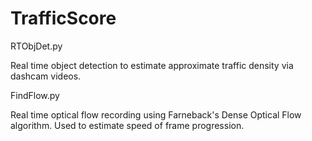 # TrafficScore

RTObjDet.py

  Real time object detection to estimate approximate traffic density via dashcam videos.

FindFlow.py

  Real time optical flow recording using Farneback's Dense Optical Flow algorithm. Used to estimate speed of frame progression.
